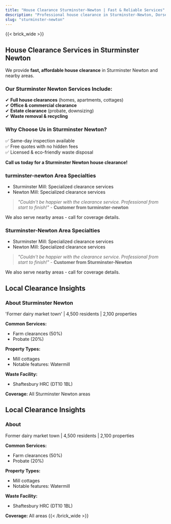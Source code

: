 ```yaml
---
title: "House Clearance Sturminster-Newton | Fast & Reliable Services"
description: "Professional house clearance in Sturminster-Newton, Dorset. We clear homes near Sturminster Mill. Free quotes & same-day inspection."
slug: "sturminster-newton"
---
```


{{< brick_wide >}}   
## **House Clearance Services in Sturminster Newton**

We provide **fast, affordable house clearance** in Sturminster Newton and nearby areas.

### **Our Sturminster Newton Services Include:**
✔ **Full house clearances** (homes, apartments, cottages)  
✔ **Office & commercial clearance**  
✔ **Estate clearance** (probate, downsizing)  
✔ **Waste removal & recycling**  

### **Why Choose Us in Sturminster Newton?**
✅ Same-day inspection available  
✅ Free quotes with no hidden fees  
✅ Licensed & eco-friendly waste disposal  

**Call us today for a Sturminster Newton house clearance!**  


### turminster-newton Area Specialties
- Sturminster Mill: Specialized clearance services
-  Newton Mill: Specialized clearance services

> *"Couldn't be happier with the clearance service. Professional from start to finish!"* - **Customer from turminster-newton**

We also serve nearby areas - call for coverage details.

### Sturminster-Newton Area Specialties
- Sturminster Mill: Specialized clearance services
- Newton Mill: Specialized clearance services

> *"Couldn't be happier with the clearance service. Professional from start to finish!"* - **Customer from Sturminster-Newton**

We also serve nearby areas - call for coverage details.

## Local Clearance Insights
### About Sturminster Newton
'Former dairy market town' | 4,500 residents | 2,100 properties

**Common Services:**
- Farm clearances (50%)
- Probate (20%)

**Property Types:**
- Mill cottages
- Notable features: Watermill

**Waste Facility:**
- Shaftesbury HRC (DT10 1BL)

**Coverage:** All Sturminster Newton areas

## Local Clearance Insights
### About 
Former dairy market town | 4,500 residents | 2,100 properties

**Common Services:**
- Farm clearances (50%)
- Probate (20%)

**Property Types:**
- Mill cottages
- Notable features: Watermill

**Waste Facility:**
- Shaftesbury HRC (DT10 1BL)

**Coverage:** All  areas
{{< /brick_wide >}}
